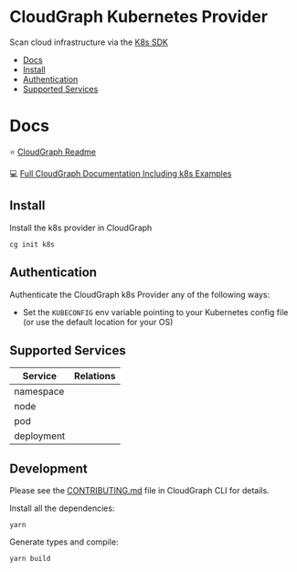 # CloudGraph Kubernetes Provider

Scan cloud infrastructure via the [K8s SDK](https://github.com/kubernetes-client/javascript)

<!-- toc -->
- [Docs](#docs)
- [Install](#install)
- [Authentication](#authentication)
- [Supported Services](#supported-services)
<!-- tocstop -->

# Docs

⭐ [CloudGraph Readme](https://github.com/cloudgraphdev/cli)  

💻 [Full CloudGraph Documentation Including k8s Examples](https://docs.cloudgraph.dev)


## Install

Install the k8s provider in CloudGraph

```console
cg init k8s
```

## Authentication

Authenticate the CloudGraph k8s Provider any of the following ways:

- Set the `KUBECONFIG` env variable pointing to your Kubernetes config file (or use the default location for your OS)



## Supported Services

| Service          | Relations |
| ---------------- | --------- |
| namespace        |           |
| node             |           |
| pod              |           |
| deployment       |           |


## Development

Please see the [CONTRIBUTING.md](https://github.com/cloudgraphdev/cli/blob/master/CONTRIBUTING.md) file in CloudGraph CLI for details.

Install all the dependencies:

```
yarn
```

Generate types and compile:

```
yarn build
```
